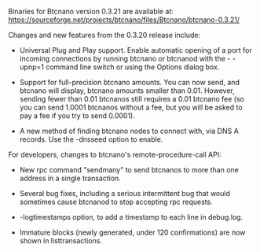 Binaries for Btcnano version 0.3.21 are available at:
  https://sourceforge.net/projects/btcnano/files/Btcnano/btcnano-0.3.21/

Changes and new features from the 0.3.20 release include:

* Universal Plug and Play support.  Enable automatic opening of a port for incoming connections by running btcnano or btcnanod with the - -upnp=1 command line switch or using the Options dialog box.

* Support for full-precision btcnano amounts.  You can now send, and btcnano will display, btcnano amounts smaller than 0.01.  However, sending fewer than 0.01 btcnanos still requires a 0.01 btcnano fee (so you can send 1.0001 btcnanos without a fee, but you will be asked to pay a fee if you try to send 0.0001).

* A new method of finding btcnano nodes to connect with, via DNS A records. Use the -dnsseed option to enable.

For developers, changes to btcnano's remote-procedure-call API:

* New rpc command "sendmany" to send btcnanos to more than one address in a single transaction.

* Several bug fixes, including a serious intermittent bug that would sometimes cause btcnanod to stop accepting rpc requests. 

* -logtimestamps option, to add a timestamp to each line in debug.log.

* Immature blocks (newly generated, under 120 confirmations) are now shown in listtransactions.
